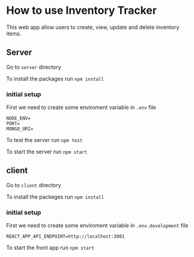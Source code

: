 # How to use Inventory Tracker

This web app allow users to create, view, update and delete inventory items.

## Server

Go to `server` directory

To install the packages run
`npm install`

### initial setup

First we need to create some enviroment variable in `.env` file

```
NODE_ENV=
PORT=
MONGO_URI=
```

To test the server run
`npm test`

To start the server run
`npm start`

## client

Go to `client` directory

To install the packeges run
`npm install`

### initial setup

First we need to create some enviroment variable in `.env.development` file

```
REACT_APP_API_ENDPOINT=http://localhost:3001
```

To start the front app run
`npm start`
